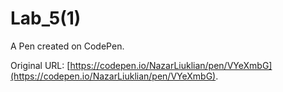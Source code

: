 # Lab_5(1)

A Pen created on CodePen.

Original URL: [https://codepen.io/NazarLiuklian/pen/VYeXmbG](https://codepen.io/NazarLiuklian/pen/VYeXmbG).

